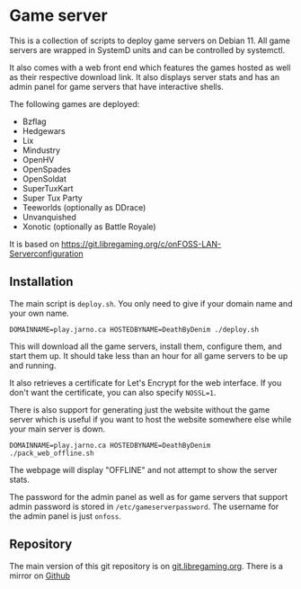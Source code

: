 # Game server

This is a collection of scripts to deploy game servers on Debian 11. All game
servers are wrapped in SystemD units and can be controlled by systemctl.

It also comes with a web front end which features the games hosted as well as
their respective download link. It also displays server stats and has an admin
panel for game servers that have interactive shells.

The following games are deployed:

* Bzflag
* Hedgewars
* Lix
* Mindustry
* OpenHV
* OpenSpades
* OpenSoldat
* SuperTuxKart
* Super Tux Party
* Teeworlds (optionally as DDrace)
* Unvanquished
* Xonotic (optionally as Battle Royale)

It is based on https://git.libregaming.org/c/onFOSS-LAN-Serverconfiguration

## Installation

The main script is `deploy.sh`. You only need to give if your domain name and your own name.
```
DOMAINNAME=play.jarno.ca HOSTEDBYNAME=DeathByDenim ./deploy.sh
```
This will download all the game servers, install them, configure them, and start them up. It should take less than an hour for all game servers to be up and running.

It also retrieves a certificate for Let's Encrypt for the web interface. If you don't want the certificate, you can also specify `NOSSL=1`.

There is also support for generating just the website without the game server which is useful if you want to host the website somewhere else while your main server is down.
```
DOMAINNAME=play.jarno.ca HOSTEDBYNAME=DeathByDenim ./pack_web_offline.sh
```
The webpage will display "OFFLINE" and not attempt to show the server stats.

The password for the admin panel as well as for game servers that support admin password is stored in `/etc/gameserverpassword`. The username for the admin panel is just `onfoss`.

## Repository

The main version of this git repository is on [git.libregaming.org](https://git.libregaming.org/DeathByDenim/gameserver). There is a mirror on [Github](https://github.com/DeathByDenim/gameserver)
